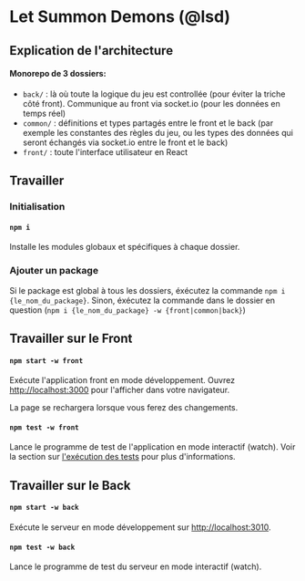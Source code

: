 # Let Summon Demons (@lsd)

## Explication de l'architecture

#### Monorepo de 3 dossiers:

- `back/` : là où toute la logique du jeu est controllée (pour éviter la triche côté front). Communique au front via socket.io (pour les données en temps réel)
- `common/` : définitions et types partagés entre le front et le back (par exemple les constantes des règles du jeu, ou les types des données qui seront échangés via socket.io entre le front et le back)
- `front/` : toute l'interface utilisateur en React

## Travailler

### Initialisation

#### `npm i`

Installe les modules globaux et spécifiques à chaque dossier.

### Ajouter un package

Si le package est global à tous les dossiers, éxécutez la commande `npm i {le_nom_du_package}`. Sinon, éxécutez la commande dans le dossier en question (`npm i {le_nom_du_package} -w {front|common|back}`)

## Travailler sur le Front

#### `npm start -w front`

Exécute l'application front en mode développement.
Ouvrez [http://localhost:3000](http://localhost:3000) pour l'afficher dans votre navigateur.

La page se rechargera lorsque vous ferez des changements.

#### `npm test -w front`

Lance le programme de test de l'application en mode interactif (watch).
Voir la section sur [l'exécution des tests](https://facebook.github.io/create-react-app/docs/running-tests) pour plus d'informations.

## Travailler sur le Back

#### `npm start -w back`

Exécute le serveur en mode développement sur [http://localhost:3010](http://localhost:3010).

#### `npm test -w back`

Lance le programme de test du serveur en mode interactif (watch).
